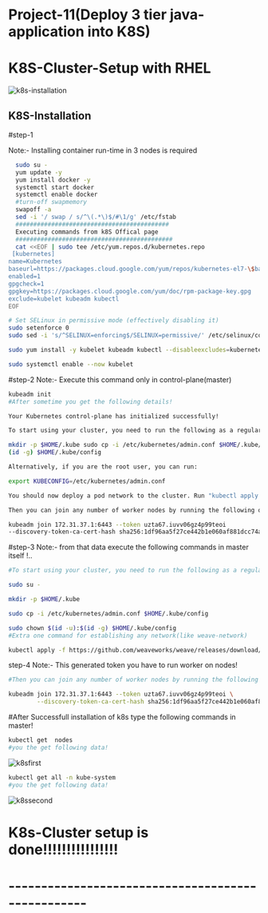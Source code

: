 # Project-11(Deploy 3 tier java-application into K8S)
# K8S-Cluster-Setup with RHEL
![k8s-installation](https://user-images.githubusercontent.com/111736742/227599293-3d912943-77a7-4cfe-9b6f-9558b998c2e0.jpg)
## K8S-Installation
#step-1

Note:- Installing container run-time in 3 nodes is required
```bash
  sudo su -
  yum update -y
  yum install docker -y
  systemctl start docker
  systemctl enable docker
  #turn-off swapmemory
  swapoff -a
  sed -i '/ swap / s/^\(.*\)$/#\1/g' /etc/fstab
  ###########################################
  Executing commands from k8S Offical page
  ############################################
  cat <<EOF | sudo tee /etc/yum.repos.d/kubernetes.repo
 [kubernetes]
name=Kubernetes
baseurl=https://packages.cloud.google.com/yum/repos/kubernetes-el7-\$basearch
enabled=1
gpgcheck=1
gpgkey=https://packages.cloud.google.com/yum/doc/rpm-package-key.gpg
exclude=kubelet kubeadm kubectl
EOF

# Set SELinux in permissive mode (effectively disabling it)
sudo setenforce 0
sudo sed -i 's/^SELINUX=enforcing$/SELINUX=permissive/' /etc/selinux/config

sudo yum install -y kubelet kubeadm kubectl --disableexcludes=kubernetes

sudo systemctl enable --now kubelet

  ```
  #step-2
  Note:- Execute this command only in control-plane(master)
```bash
kubeadm init  
#After sometime you get the following details!
```
```bash
Your Kubernetes control-plane has initialized successfully!

To start using your cluster, you need to run the following as a regular user:

mkdir -p $HOME/.kube sudo cp -i /etc/kubernetes/admin.conf $HOME/.kube/config sudo chown 
(id -g) $HOME/.kube/config

Alternatively, if you are the root user, you can run:

export KUBECONFIG=/etc/kubernetes/admin.conf

You should now deploy a pod network to the cluster. Run "kubectl apply -f [podnetwork].yaml" with one of the options listed at: https://kubernetes.io/docs/concepts/cluster-administration/addons/

Then you can join any number of worker nodes by running the following on each as root:

kubeadm join 172.31.37.1:6443 --token uzta67.iuvv06gz4p99teoi
--discovery-token-ca-cert-hash sha256:1df96aa5f27ce442b1e060af881dcc74a007ea83a0cb493090c30efa6ff0cda2

```
#step-3
Note:- from that data execute the following commands in master itself !..
```bash
#To start using your cluster, you need to run the following as a regular user:

sudo su -

mkdir -p $HOME/.kube

sudo cp -i /etc/kubernetes/admin.conf $HOME/.kube/config

sudo chown $(id -u):$(id -g) $HOME/.kube/config
#Extra one command for establishing any network(like weave-network)

kubectl apply -f https://github.com/weaveworks/weave/releases/download/v2.8.1/weave-daemonset-k8s.yaml

```  
step-4
Note:- This generated token you have to run worker on nodes! 
```bash
#Then you can join any number of worker nodes by running the following on each as root:

kubeadm join 172.31.37.1:6443 --token uzta67.iuvv06gz4p99teoi \
        --discovery-token-ca-cert-hash sha256:1df96aa5f27ce442b1e060af881dcc74a007ea83a0cb493090c30efa6ff0cda
```
#After Successfull installation of k8s type the following commands in master!
```bash
kubectl get  nodes
#you the get following data!
```
![k8sfirst](https://user-images.githubusercontent.com/111736742/227609817-a5d50e12-a950-4962-8f4a-d4fc8e6c3277.png)
```bash
kubectl get all -n kube-system
#you the get following data!
```
![k8ssecond](https://user-images.githubusercontent.com/111736742/227610202-6f5384ff-7b2e-4b74-bf35-3521bc5db4e5.png)

# K8s-Cluster setup is done!!!!!!!!!!!!!!!!
# --------------------------------------------------
